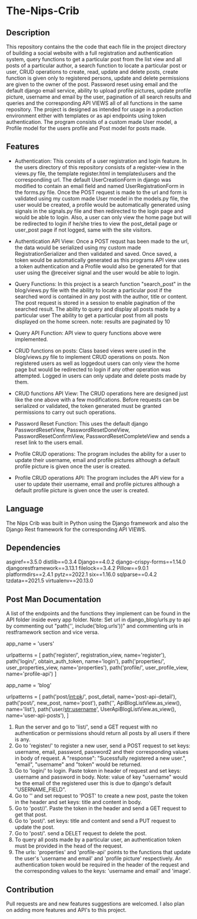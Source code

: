 # The-Nips-Crib

## Description
This repository contains the the code that each file in the project directory of building a social website with a full registration and authentication system, query functions to get a particular post from the list view and all posts of a particular author, a search function to locate a particular post or user, CRUD operations to create, read, update and delete posts, create function is given only to registered persons, update and delete permissions are given to the owner of the post. Password reset using email and the default django email service, ability to upload profile pictures, update profile picture, username and email by the user, pagination of all search results and queries and the corresponding API VIEWS all of all functions in the same repository.
The project is designed as intended for usage in a production environment either with templates or as api endpoints using token authentication. The program consists of a custom made User model, a Profile model for the users profile and Post model for posts made.


## Features
* Authentication: This consists of a user registration and login feature. In the users directory of this repository consists of a register-view in the views.py file, the template register.html in templates\users and the correspondiing url. The default UserCreationForm in django was modified to contain an email field and named UserRegistrationForm in the forms.py file.
Once the POST request is made to the url and form is validated using my custom made User moedel in the models.py file, the user would be created, a profile would be automatically generated using signals in the signals.py file and then redirected to the login page and would be able to login.
Also, a user can only view the home page but will be redirected to login if he/she tries to view the post_detail page or user_post page if not logged, same with the site visitors.

* Authentication API View: Once a POST requst has been made to the url, the data would be serialized using my custom made RegistrationSerializer and then validated and saved. Once saved, a token would be automatically generated as this programs API view uses a token authentication and a Profile would also be generated for that user using the @receiver signal and the user would be able to login.

* Query Functions: In this project is a search function "search_post" in the blog/views.py file with the ability to locate a particular post if the searched word is contained in any post with the author, title or content. The post request is stored in a session to enable pagination of the searched result.
The ability to query and display all posts made by a particular user
The ability to get a particular post from all posts displayed on the home screen.
note: results are paginated by 10

* Query API Function: API view to query functions above were implemented.

* CRUD functions on posts: Class based views were used in the blog/views.py file to implement CRUD operations on posts. Non registered users as well as loggedout users can only view the home page but would be redirected to login if any other operation was attempted. Logged in users can only update and delete posts made by them.

* CRUD functions API View: The CRUD operations here are designed just like the one above with a few modifications. Before requests can be serialized or validated, the token generated must be granted permissions to carry out such operations.

* Password Reset Function: This uses the default django PasswordResetView, PasswordResetDoneView, PasswordResetConfirmView, PasswordResetCompleteView and sends a reset link to the users email.

* Profile CRUD operations: The program includes the ability for a user to update their username, email and profile pictures although a default profile picture is given once the user is created.

* Profile CRUD operations API: The program includes the API view for a user to update their username, email and profile pictures although a default profile picture is given once the user is created.


## Language
The Nips Crib was built in Python using the Django framework and also the Django Rest framework for the corresponding API VIEWS.


## Dependencies
asgiref==3.5.0
distlib==0.3.4
Django==4.0.2
django-crispy-forms==1.14.0
djangorestframework==3.13.1
filelock==3.4.2
Pillow==9.0.1
platformdirs==2.4.1
pytz==2022.1
six==1.16.0
sqlparse==0.4.2
tzdata==2021.5
virtualenv==20.13.0


## Post Man Documentation
A list of the endpoints and the functions they implement can be found in the API folder inside every app folder.
Note: Set url in django_blog/urls.py to api by commenting out "path('', include('blog.urls'))" and commenting urls in restframework section and vice versa.

app_name = 'users'

urlpatterns = [
    path('register/', registration_view, name='register'),
    path('login/', obtain_auth_token, name='login'),
    path('properties/', user_properties_view, name='properties'),
    path('profile/', user_profile_view, name='profile-api')
]


app_name = 'blog'

urlpatterns = [
    path('post/<int:pk>/', post_detail, name='post-api-detail'),
    path('post/', new_post, name='post'),
    path('', ApiBlogListView.as_view(), name='list'),
    path('user/<str:username>', UserApiBlogListView.as_view(), name='user-api-posts'),
]

1. Run the server and go to 'list/', send a GET request with no authentication or permissions should return all posts by all users if there is any.
2. Go to 'register/' to register a new user, send a POST request to set keys: username, email, password, password2 and their corresponding values in body of request. A "response": "Sucessfully registered a new user.", "email", "username" and "token" would be returned.
3. Go to 'login/' to login. Paste token in header of request and set keys: username and password in body. Note: value of key "username" would be the email of the registered user this is due to django's default "USERNAME_FIELD".
4. Go to '' and set request to 'POST' to create a new post, paste the token in the header and set keys: title and content in body.
5. Go to 'post/<id of any post>/'. Paste the token in the header and send a GET request to get that post.
6. Go to 'post/<id of a post made with the same user token>'. set keys: title and content and send a PUT request to update the post.
7. Go to 'post/<id of a post made with the same user token>'. send a DELET request to delete the post.
8. To query all posts made by a particular user, an authentication token must be provided in the head of the request.
9. The urls: 'properties' and 'profile-api' points to the functions that update the user's 'username and email' and 'profile picture' respectively. An authentication token would be required in the header of the request and the corresponding values to the keys: 'username and email' and 'image'.

## Contribution
Pull requests are and new features suggestions are welcomed.
I also plan on adding more features and API's to this project.